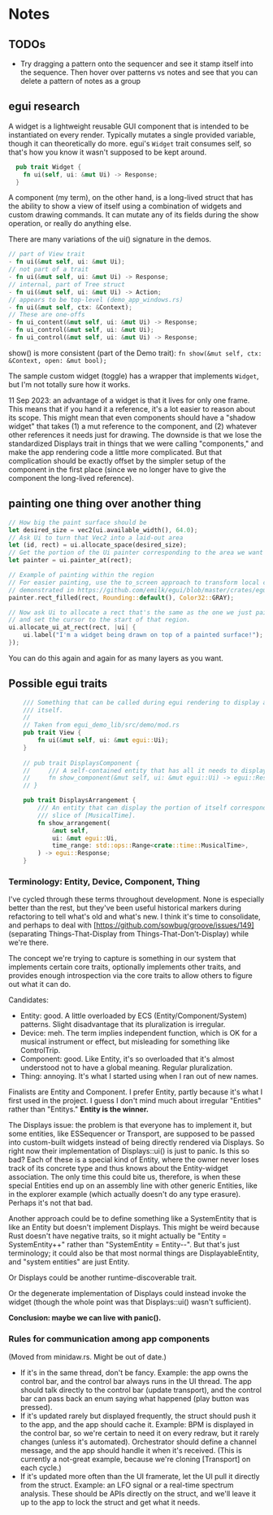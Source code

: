 # Notes

## TODOs

- Try dragging a pattern onto the sequencer and see it stamp itself into the
  sequence. Then hover over patterns vs notes and see that you can delete a
  pattern of notes as a group

## egui research

A widget is a lightweight reusable GUI component that is intended to be
instantiated on every render. Typically mutates a single provided variable,
though it can theoretically do more. egui's `Widget` trait consumes self, so
that's how you know it wasn't supposed to be kept around.
  
```rust
  pub trait Widget {
    fn ui(self, ui: &mut Ui) -> Response;
  }
```

A component (my term), on the other hand, is a long-lived struct that has the
ability to show a view of itself using a combination of widgets and custom
drawing commands. It can mutate any of its fields during the show operation, or
really do anything else.

There are many variations of the ui() signature in the demos.

```rust
// part of View trait
- fn ui(&mut self, ui: &mut Ui);
// not part of a trait
- fn ui(&mut self, ui: &mut Ui) -> Response;
// internal, part of Tree struct
- fn ui(&mut self, ui: &mut Ui) -> Action;
// appears to be top-level (demo_app_windows.rs)
- fn ui(&mut self, ctx: &Context);
// These are one-offs
- fn ui_content(&mut self, ui: &mut Ui) -> Response;
- fn ui_control(&mut self, ui: &mut Ui);
- fn ui_control(&mut self, ui: &mut Ui) -> Response;
```

show() is more consistent (part of the Demo trait): `fn show(&mut self, ctx: &Context, open: &mut bool);`

The sample custom widget (toggle) has a wrapper that implements `Widget`, but
I'm not totally sure how it works.

11 Sep 2023: an advantage of a widget is that it lives for only one frame. This
means that if you hand it a reference, it's a lot easier to reason about its
scope. This might mean that even components should have a "shadow widget" that
takes (1) a mut reference to the component, and (2) whatever other references it
needs just for drawing. The downside is that we lose the standardized Displays
trait in things that we were calling "components," and make the app rendering
code a little more complicated. But that complication should be exactly offset
by the simpler setup of the component in the first place (since we no longer
have to give the component the long-lived reference).

## painting one thing over another thing

```rust
// How big the paint surface should be
let desired_size = vec2(ui.available_width(), 64.0);
// Ask Ui to turn that Vec2 into a laid-out area
let (id, rect) = ui.allocate_space(desired_size);
// Get the portion of the Ui painter corresponding to the area we want to paint
let painter = ui.painter_at(rect);

// Example of painting within the region
// For easier painting, use the to_screen approach to transform local coords to the screen rect as
// demonstrated in https://github.com/emilk/egui/blob/master/crates/egui_demo_lib/src/demo/paint_bezier.rs#L72
painter.rect_filled(rect, Rounding::default(), Color32::GRAY);

// Now ask Ui to allocate a rect that's the same as the one we just painted on,
// and set the cursor to the start of that region.
ui.allocate_ui_at_rect(rect, |ui| {
    ui.label("I'm a widget being drawn on top of a painted surface!");
});
```

You can do this again and again for as many layers as you want.

## Possible egui traits

```rust
    /// Something that can be called during egui rendering to display a view of
    /// itself.
    //
    // Taken from egui_demo_lib/src/demo/mod.rs
    pub trait View {
        fn ui(&mut self, ui: &mut egui::Ui);
    }
 
    // pub trait DisplaysComponent {
    //     /// A self-contained entity that has all it needs to display itself.
    //     fn show_component(&mut self, ui: &mut egui::Ui) -> egui::Response;
    // }

    pub trait DisplaysArrangement {
        /// An entity that can display the portion of itself corresponding to a
        /// slice of [MusicalTime].
        fn show_arrangement(
            &mut self,
            ui: &mut egui::Ui,
            time_range: std::ops::Range<crate::time::MusicalTime>,
        ) -> egui::Response;
    }
```

### Terminology: Entity, Device, Component, Thing

I've cycled through these terms throughout development. None is especially
better than the rest, but they've been useful historical markers during
refactoring to tell what's old and what's new. I think it's time to consolidate,
and perhaps to deal with [https://github.com/sowbug/groove/issues/149]
(separating Things-That-Display from Things-That-Don't-Display) while we're
there.

The concept we're trying to capture is something in our system that implements
certain core traits, optionally implements other traits, and provides enough
introspection via the core traits to allow others to figure out what it can do.

Candidates:

- Entity: good. A little overloaded by ECS (Entity/Component/System) patterns.
    Slight disadvantage that its pluralization is irregular.
- Device: meh. The term implies independent function, which is OK for a
    musical instrument or effect, but misleading for something like ControlTrip.
- Component: good. Like Entity, it's so overloaded that it's almost understood
    not to have a global meaning. Regular pluralization.
- Thing: annoying. It's what I started using when I ran out of new names.

Finalists are Entity and Component. I prefer Entity, partly because it's what I
first used in the project. I guess I don't mind much about irregular "Entities"
rather than "Entitys." **Entity is the winner.**

The Displays issue: the problem is that everyone has to implement it, but some
entities, like ESSequencer or Transport, are supposed to be passed into
custom-built widgets instead of being directly rendered via Displays. So right
now their implementation of Displays::ui() is just to panic. Is this so bad?
Each of these is a special kind of Entity, where the owner never loses track of
its concrete type and thus knows about the Entity-widget association. The only
time this could bite us, therefore, is when these special Entities end up on an
assembly line with other generic Entities, like in the explorer example (which
actually doesn't do any type erasure). Perhaps it's not that bad.

Another approach could be to define something like a SystemEntity that is like
an Entity but doesn't implement Displays. This might be weird because Rust
doesn't have negative traits, so it might actually be "Entity = SystemEntity++"
rather than "SystemEntity = Entity--". But that's just terminology; it could
also be that most normal things are DisplayableEntity, and "system entities" are
just Entity.

Or Displays could be another runtime-discoverable trait.

Or the degenerate implementation of Displays could instead invoke the widget
(though the whole point was that Displays::ui() wasn't sufficient).

**Conclusion: maybe we can live with panic().**

### Rules for communication among app components

(Moved from minidaw.rs. Might be out of date.)

- If it's in the same thread, don't be fancy. Example: the app owns the
  control bar, and the control bar always runs in the UI thread. The app
  should talk directly to the control bar (update transport), and the control
  bar can pass back an enum saying what happened (play button was pressed).
- If it's updated rarely but displayed frequently, the struct should push it
  to the app, and the app should cache it. Example: BPM is displayed in the
  control bar, so we're certain to need it on every redraw, but it rarely
  changes (unless it's automated). Orchestrator should define a channel
  message, and the app should handle it when it's received. (This is
  currently a not-great example, because we're cloning [Transport] on each
  cycle.)
- If it's updated more often than the UI framerate, let the UI pull it
  directly from the struct. Example: an LFO signal or a real-time spectrum
  analysis. These should be APIs directly on the struct, and we'll leave it
  up to the app to lock the struct and get what it needs.
